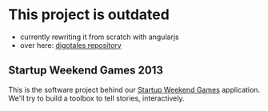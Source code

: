# This project is outdated

- currently rewriting it from scratch with angularjs 
- over here: [digotales repository](https://github.com/kjellski/digotales)


## Startup Weekend Games 2013 
This is the software project behind our [Startup Weekend Games](http://hamburg.startupweekend.org) application. 
We'll try to build a toolbox to tell stories, interactively.

